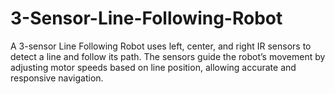 # 3-Sensor-Line-Following-Robot
A 3-sensor Line Following Robot uses left, center, and right IR sensors to detect a line and follow its path. The sensors guide the robot’s movement by adjusting motor speeds based on line position, allowing accurate and responsive navigation.
